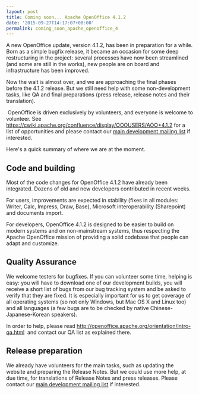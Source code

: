 ```yaml
---
layout: post
title: Coming soon... Apache OpenOffice 4.1.2
date: '2015-09-27T14:17:07+00:00'
permalink: coming_soon_apache_openoffice_4
---
```

<p>
A new OpenOffice update, version 4.1.2, has been in preparation for a while. Born as a simple bugfix release, it became an occasion for some deep restructuring in the project: several processes have now been streamlined (and some are still in the works), new people are on board and infrastructure has been improved.<br /></p> 
  <p>Now the wait is almost over, and we are approaching the final phases before the 4.1.2 release. But we still need help with some non-development tasks, like QA and final preparations (press release, release notes and their translation).</p> 
  <p>&nbsp;OpenOffice is driven exclusively by volunteers, and everyone is welcome to volunteer. See <a href="https://cwiki.apache.org/confluence/display/OOOUSERS/AOO+4.1.2">https://cwiki.apache.org/confluence/display/OOOUSERS/AOO+4.1.2</a> for a list of opportunities and please contact our <a href="https://openoffice.apache.org/mailing-lists.html#development-mailing-list-public">main development mailing list</a> if interested.</p> 
  <p>Here's a quick summary of where we are at the moment.</p> 
  <h2>Code and building<br /></h2> 
  <p>Most of the code changes for OpenOffice 4.1.2 have already been integrated. Dozens of old and new developers contributed in recent weeks.</p> 
  <p>For users, improvements are expected in stability (fixes in all modules: Writer, Calc, Impress, Draw, Base), Microsoft interoperability (Sharepoint) and documents import.</p> 
  <p>For developers, OpenOffice 4.1.2 is designed to be easier to build on modern systems and on non-mainstream systems, thus respecting the Apache OpenOffice mission of providing a solid codebase that people can adapt and customize.</p> 
  <h2>Quality Assurance<br /></h2> 
  <p>We welcome testers for bugfixes. If you can volunteer some time, helping is easy: you will have to download one of our development builds, you will receive a short list of bugs from our bug tracking system and be asked to verify that they are fixed. It is especially important for us to get coverage of all operating systems (so not only Windows, but Mac OS X and Linux too) and all languages (a few bugs are to be checked by native Chinese-Japanese-Korean speakers).</p> 
  <p>In order to help, please read <a href="http://openoffice.apache.org/orientation/intro-qa.html">http://openoffice.apache.org/orientation/intro-qa.html</a>&nbsp; and contact our QA list as explained there. <br /></p> 
  <h2>Release preparation</h2> 
  <p>We already have volunteers for the main tasks, such as updating the website and preparing the Release Notes. But we could use more help, at due time, for translations of Release Notes and press releases. Please contact our <a href="https://openoffice.apache.org/mailing-lists.html#development-mailing-list-public">main development mailing list</a> if interested.</p>
